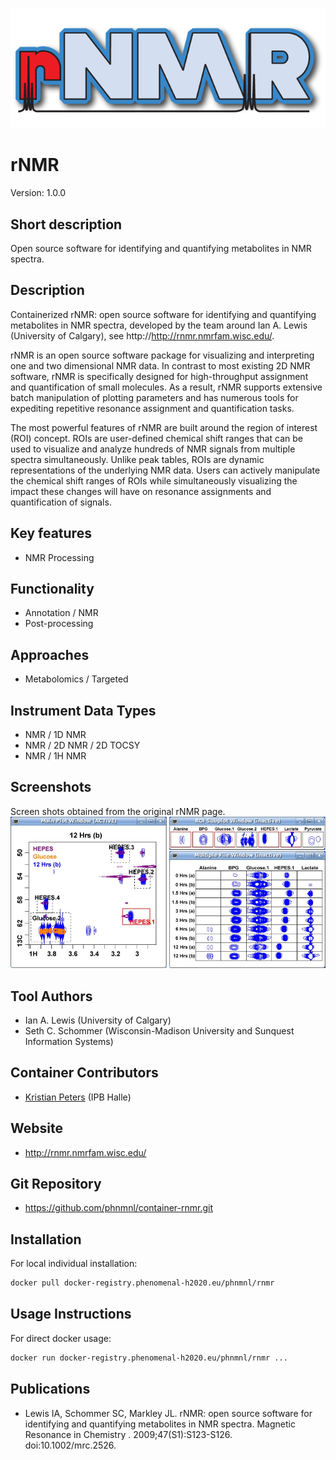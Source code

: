 
![Logo](rNMR_logo.gif)

# rNMR
Version: 1.0.0

## Short description

<!-- 
This should only be 20 to 40 words, hopefully a single sentence.
-->

Open source software for identifying and quantifying metabolites in NMR spectra.

## Description

Containerized rNMR: open source software for identifying and quantifying metabolites in NMR spectra, developed by the team around Ian A. Lewis (University of Calgary), see http://http://rnmr.nmrfam.wisc.edu/.

rNMR is an open source software package for visualizing and interpreting one and two dimensional NMR data. In contrast to most existing 2D NMR software, rNMR is specifically designed for high-throughput assignment and quantification of small molecules. As a result, rNMR supports extensive batch manipulation of plotting parameters and has numerous tools for expediting repetitive resonance assignment and quantification tasks.

The most powerful features of rNMR are built around the region of interest (ROI) concept. ROIs are user-defined chemical shift ranges that can be used to visualize and analyze hundreds of NMR signals from multiple spectra simultaneously. Unlike peak tables, ROIs are dynamic representations of the underlying NMR data. Users can actively manipulate the chemical shift ranges of ROIs while simultaneously visualizing the impact these changes will have on resonance assignments and quantification of signals.

## Key features

- NMR Processing

## Functionality

- Annotation / NMR
- Post-processing

## Approaches

- Metabolomics / Targeted
  
## Instrument Data Types

- NMR / 1D NMR
- NMR / 2D NMR / 2D TOCSY
- NMR / 1H NMR

## Screenshots

Screen shots obtained from the original rNMR page.
![screenshot](screenshots/s1.jpg)

## Tool Authors

- Ian A. Lewis (University of Calgary)
- Seth C. Schommer (Wisconsin-Madison University and Sunquest Information Systems)

## Container Contributors

- [Kristian Peters](https://github.com/korseby) (IPB Halle)

## Website

- http://rnmr.nmrfam.wisc.edu/


## Git Repository

- https://github.com/phnmnl/container-rnmr.git

## Installation 

For local individual installation:

```bash
docker pull docker-registry.phenomenal-h2020.eu/phnmnl/rnmr
```

## Usage Instructions

For direct docker usage:

```bash
docker run docker-registry.phenomenal-h2020.eu/phnmnl/rnmr ...
```

## Publications

<!-- Guidance:
Use AMA style publications as a list (you can export AMA from PubMed, on the Formats: Citation link when looking at the entry).
IMPORTANT: Publications sectio must be placed at the end and cannot be emptied!
-->

- Lewis IA, Schommer SC, Markley JL. rNMR: open source software for identifying and quantifying metabolites in NMR spectra. Magnetic Resonance in Chemistry . 2009;47(S1):S123-S126. doi:10.1002/mrc.2526.
